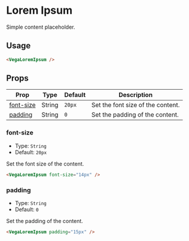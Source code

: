 # Lorem Ipsum
Simple content placeholder.

## Usage
```html
<VegaLoremIpsum />
```

## Props
| Prop                    | Type   | Default | Description                       |
|-------------------------|--------|---------|-----------------------------------|
| [font-size](#font-size) | String | `20px`  | Set the font size of the content. |
| [padding](#padding)     | String | `0`     | Set the padding of the content.   |

### font-size
- Type: `String`
- Default: `20px`

Set the font size of the content.
```html
<VegaLoremIpsum font-size="14px" />
```

### padding
- Type: `String`
- Default: `0`

Set the padding of the content.
```html
<VegaLoremIpsum padding="15px" />
```
